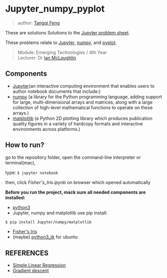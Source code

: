 # Jupyter_numpy_pyplot

> author: [Tangqi Feng](https://tangqifeng.github.io/)

These are solutions Solutions to the [Jupyter problem sheet](https://github.com/TangqiFeng/Jupyter_numpy_pyplot/wiki/Problem-set:-Jupyter,-pyplot-and-numpy). 

These problems relate to [Jupyter](https://jupyter-notebook.readthedocs.io/en/latest/examples/Notebook/Notebook%20Basics.html), [numpy](https://docs.scipy.org/doc/numpy-dev/user/quickstart.html), and [pyplot](https://matplotlib.org/users/pyplot_tutorial.html).

> Module: Emerging Technologies / 4th Year  
> Lecturer: Dr [Ian McLoughlin](https://ianmcloughlin.github.io/) 

## Components
* [Jupyter](http://jupyter.org/)(an interactive computing environment that enables users to author notebook documents that include:)
* [numpy](http://www.numpy.org/) (a library for the Python programming language, adding support for large, multi-dimensional arrays and matrices, along with a large collection of high-level mathematical functions to operate on these arrays.)
* [matplotlib](https://matplotlib.org/) (a Python 2D plotting library which produces publication quality figures in a variety of hardcopy formats and interactive environments across platforms.)

## How to run?
go to the repository folder, open the command-line interpreter or terminal(mac), 

type: ``` $ jupyter notebook ```

then, click *Fisher's_Iris.ipynb* on browser which opened automatically

**Before you run the project, mack sure all needed components are installed:**
* [python3](https://anaconda.org/anaconda/python)
* Jupyter, numpy and matplotlib use pip install:

```bash
$ pip install Jupyter/numpy/matplotlib 
```
* [Fisher's Iris](https://raw.githubusercontent.com/uiuc-cse/data-fa14/gh-pages/data/iris.csv)
* (maybe) [python3_tk](https://www.howtoinstall.co/en/ubuntu/xenial/python3-tk) for ubuntu

## REFERENCES
* [Simple Linear Regression](https://emerging-technologies.github.io/notebooks/simple-linear-regression.ipynb)
* [Gradient descent](https://emerging-technologies.github.io/notebooks/gradient-descent.ipynb)
